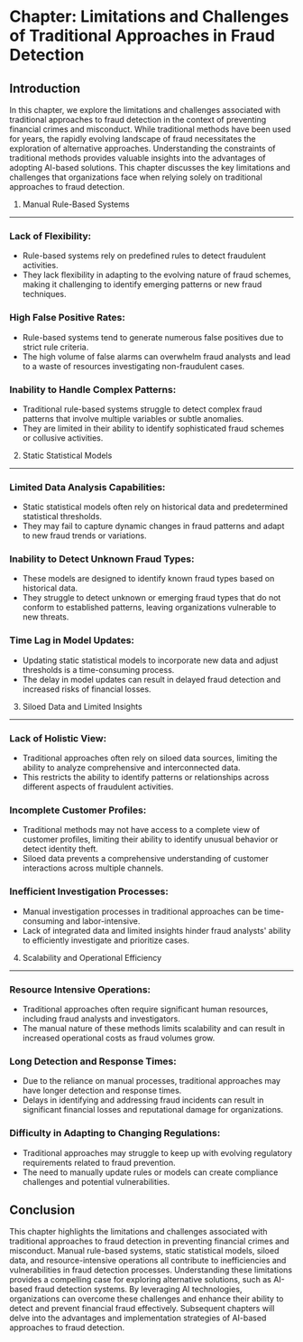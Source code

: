 Chapter: Limitations and Challenges of Traditional Approaches in Fraud Detection
================================================================================

Introduction
------------

In this chapter, we explore the limitations and challenges associated with traditional approaches to fraud detection in the context of preventing financial crimes and misconduct. While traditional methods have been used for years, the rapidly evolving landscape of fraud necessitates the exploration of alternative approaches. Understanding the constraints of traditional methods provides valuable insights into the advantages of adopting AI-based solutions. This chapter discusses the key limitations and challenges that organizations face when relying solely on traditional approaches to fraud detection.

1. Manual Rule-Based Systems
----------------------------

### Lack of Flexibility:

* Rule-based systems rely on predefined rules to detect fraudulent activities.
* They lack flexibility in adapting to the evolving nature of fraud schemes, making it challenging to identify emerging patterns or new fraud techniques.

### High False Positive Rates:

* Rule-based systems tend to generate numerous false positives due to strict rule criteria.
* The high volume of false alarms can overwhelm fraud analysts and lead to a waste of resources investigating non-fraudulent cases.

### Inability to Handle Complex Patterns:

* Traditional rule-based systems struggle to detect complex fraud patterns that involve multiple variables or subtle anomalies.
* They are limited in their ability to identify sophisticated fraud schemes or collusive activities.

2. Static Statistical Models
----------------------------

### Limited Data Analysis Capabilities:

* Static statistical models often rely on historical data and predetermined statistical thresholds.
* They may fail to capture dynamic changes in fraud patterns and adapt to new fraud trends or variations.

### Inability to Detect Unknown Fraud Types:

* These models are designed to identify known fraud types based on historical data.
* They struggle to detect unknown or emerging fraud types that do not conform to established patterns, leaving organizations vulnerable to new threats.

### Time Lag in Model Updates:

* Updating static statistical models to incorporate new data and adjust thresholds is a time-consuming process.
* The delay in model updates can result in delayed fraud detection and increased risks of financial losses.

3. Siloed Data and Limited Insights
-----------------------------------

### Lack of Holistic View:

* Traditional approaches often rely on siloed data sources, limiting the ability to analyze comprehensive and interconnected data.
* This restricts the ability to identify patterns or relationships across different aspects of fraudulent activities.

### Incomplete Customer Profiles:

* Traditional methods may not have access to a complete view of customer profiles, limiting their ability to identify unusual behavior or detect identity theft.
* Siloed data prevents a comprehensive understanding of customer interactions across multiple channels.

### Inefficient Investigation Processes:

* Manual investigation processes in traditional approaches can be time-consuming and labor-intensive.
* Lack of integrated data and limited insights hinder fraud analysts' ability to efficiently investigate and prioritize cases.

4. Scalability and Operational Efficiency
-----------------------------------------

### Resource Intensive Operations:

* Traditional approaches often require significant human resources, including fraud analysts and investigators.
* The manual nature of these methods limits scalability and can result in increased operational costs as fraud volumes grow.

### Long Detection and Response Times:

* Due to the reliance on manual processes, traditional approaches may have longer detection and response times.
* Delays in identifying and addressing fraud incidents can result in significant financial losses and reputational damage for organizations.

### Difficulty in Adapting to Changing Regulations:

* Traditional approaches may struggle to keep up with evolving regulatory requirements related to fraud prevention.
* The need to manually update rules or models can create compliance challenges and potential vulnerabilities.

Conclusion
----------

This chapter highlights the limitations and challenges associated with traditional approaches to fraud detection in preventing financial crimes and misconduct. Manual rule-based systems, static statistical models, siloed data, and resource-intensive operations all contribute to inefficiencies and vulnerabilities in fraud detection processes. Understanding these limitations provides a compelling case for exploring alternative solutions, such as AI-based fraud detection systems. By leveraging AI technologies, organizations can overcome these challenges and enhance their ability to detect and prevent financial fraud effectively. Subsequent chapters will delve into the advantages and implementation strategies of AI-based approaches to fraud detection.
